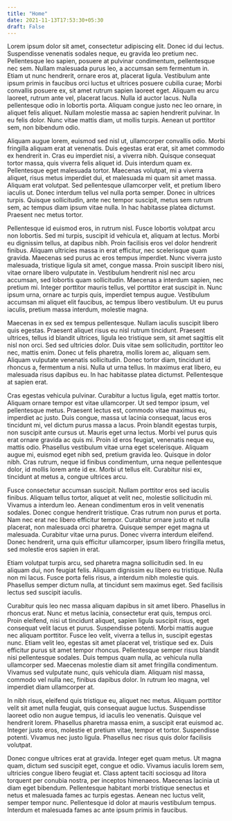 ```yaml
---
title: "Home"
date: 2021-11-13T17:53:30+05:30
draft: False
---
```


Lorem ipsum dolor sit amet, consectetur adipiscing elit. Donec id dui lectus. Suspendisse venenatis sodales neque, eu gravida leo pretium nec. Pellentesque leo sapien, posuere at pulvinar condimentum, pellentesque nec sem. Nullam malesuada purus leo, a accumsan sem fermentum in. Etiam ut nunc hendrerit, ornare eros at, placerat ligula. Vestibulum ante ipsum primis in faucibus orci luctus et ultrices posuere cubilia curae; Morbi convallis posuere ex, sit amet rutrum sapien laoreet eget. Aliquam eu arcu laoreet, rutrum ante vel, placerat lacus. Nulla id auctor lacus. Nulla pellentesque odio in lobortis porta. Aliquam congue justo nec leo ornare, in aliquet felis aliquet. Nullam molestie massa ac sapien hendrerit pulvinar. In eu felis dolor. Nunc vitae mattis diam, ut mollis turpis. Aenean ut porttitor sem, non bibendum odio.

Aliquam augue lorem, euismod sed nisl ut, ullamcorper convallis odio. Morbi fringilla aliquam erat at venenatis. Duis egestas erat erat, sit amet commodo ex hendrerit in. Cras eu imperdiet nisi, a viverra nibh. Quisque consequat tortor massa, quis viverra felis aliquet id. Duis interdum quam ex. Pellentesque eget malesuada tortor. Maecenas volutpat, mi a viverra aliquet, risus metus imperdiet dui, et malesuada mi quam sit amet massa. Aliquam erat volutpat. Sed pellentesque ullamcorper velit, et pretium libero iaculis ut. Donec interdum tellus vel nulla porta semper. Donec in ultrices turpis. Quisque sollicitudin, ante nec tempor suscipit, metus sem rutrum sem, ac tempus diam ipsum vitae nulla. In hac habitasse platea dictumst. Praesent nec metus tortor.

Pellentesque id euismod eros, in rutrum nisl. Fusce lobortis volutpat arcu non lobortis. Sed mi turpis, suscipit id vehicula et, aliquam at lectus. Morbi eu dignissim tellus, at dapibus nibh. Proin facilisis eros vel dolor hendrerit finibus. Aliquam ultricies massa in erat efficitur, nec scelerisque quam gravida. Maecenas sed purus ac eros tempus imperdiet. Nunc viverra justo malesuada, tristique ligula sit amet, congue massa. Proin suscipit libero nisi, vitae ornare libero vulputate in. Vestibulum hendrerit nisl nec arcu accumsan, sed lobortis quam sollicitudin. Maecenas a interdum sapien, nec pretium mi. Integer porttitor mauris tellus, vel porttitor erat suscipit in. Nunc ipsum urna, ornare ac turpis quis, imperdiet tempus augue. Vestibulum accumsan mi aliquet elit faucibus, ac tempus libero vestibulum. Ut eu purus iaculis, pretium massa interdum, molestie magna.

Maecenas in ex sed ex tempus pellentesque. Nullam iaculis suscipit libero quis egestas. Praesent aliquet risus eu nisl rutrum tincidunt. Praesent ultrices, tellus id blandit ultrices, ligula leo tristique sem, sit amet sagittis elit nisl non orci. Sed sed ultricies dolor. Duis vitae sem sollicitudin, porttitor leo nec, mattis enim. Donec ut felis pharetra, mollis lorem ac, aliquam sem. Aliquam vulputate venenatis sollicitudin. Donec tortor diam, tincidunt id rhoncus a, fermentum a nisi. Nulla ut urna tellus. In maximus erat libero, eu malesuada risus dapibus eu. In hac habitasse platea dictumst. Pellentesque at sapien erat.

Cras egestas vehicula pulvinar. Curabitur a luctus ligula, eget mattis tortor. Aliquam ornare tempor est vitae ullamcorper. Ut sed tempor ipsum, vel pellentesque metus. Praesent lectus est, commodo vitae maximus eu, imperdiet ac justo. Duis congue, massa ut lacinia consequat, lacus eros tincidunt mi, vel dictum purus massa a lacus. Proin blandit egestas turpis, non suscipit ante cursus ut. Mauris eget urna lectus. Morbi vel purus quis erat ornare gravida ac quis mi. Proin id eros feugiat, venenatis neque eu, mattis odio. Phasellus vestibulum vitae urna eget scelerisque. Aliquam augue mi, euismod eget nibh sed, pretium gravida leo. Quisque in dolor nibh. Cras rutrum, neque id finibus condimentum, urna neque pellentesque dolor, id mollis lorem ante id ex. Morbi ut tellus elit. Curabitur nisi ex, tincidunt at metus a, congue ultrices arcu.

Fusce consectetur accumsan suscipit. Nullam porttitor eros sed iaculis finibus. Aliquam tellus tortor, aliquet at velit nec, molestie sollicitudin mi. Vivamus a interdum leo. Aenean condimentum eros in velit venenatis sodales. Donec congue hendrerit tristique. Cras rutrum non purus et porta. Nam nec erat nec libero efficitur tempor. Curabitur ornare justo et nulla placerat, non malesuada orci pharetra. Quisque semper eget magna ut malesuada. Curabitur vitae urna purus. Donec viverra interdum eleifend. Donec hendrerit, urna quis efficitur ullamcorper, ipsum libero fringilla metus, sed molestie eros sapien in erat.

Etiam volutpat turpis arcu, sed pharetra magna sollicitudin sed. In eu aliquam dui, non feugiat felis. Aliquam dignissim eu libero eu tristique. Nulla non mi lacus. Fusce porta felis risus, a interdum nibh molestie quis. Phasellus semper dictum nulla, at tincidunt sem maximus eget. Sed facilisis lectus sed suscipit iaculis.

Curabitur quis leo nec massa aliquam dapibus in sit amet libero. Phasellus in rhoncus erat. Nunc et metus lacinia, consectetur erat quis, tempus orci. Proin eleifend, nisi ut tincidunt aliquet, sapien ligula suscipit risus, eget consequat velit lacus et purus. Suspendisse potenti. Morbi mattis augue nec aliquam porttitor. Fusce leo velit, viverra a tellus in, suscipit egestas nunc. Etiam velit leo, egestas sit amet placerat vel, tristique sed ex. Duis efficitur purus sit amet tempor rhoncus. Pellentesque semper risus blandit nisi pellentesque sodales. Duis tempus quam nulla, ac vehicula nulla ullamcorper sed. Maecenas molestie diam sit amet fringilla condimentum. Vivamus sed vulputate nunc, quis vehicula diam. Aliquam nisl massa, commodo vel nulla nec, finibus dapibus dolor. In rutrum leo magna, vel imperdiet diam ullamcorper at.

In nibh risus, eleifend quis tristique eu, aliquet nec metus. Aliquam porttitor velit sit amet nulla feugiat, quis consequat augue luctus. Suspendisse laoreet odio non augue tempus, id iaculis leo venenatis. Quisque vel hendrerit lorem. Phasellus pharetra massa enim, a suscipit erat euismod ac. Integer justo eros, molestie et pretium vitae, tempor et tortor. Suspendisse potenti. Vivamus nec justo ligula. Phasellus nec risus quis dolor facilisis volutpat.

Donec congue ultrices erat at gravida. Integer eget quam metus. Ut magna quam, dictum sed suscipit eget, congue et odio. Vivamus iaculis lorem sem, ultricies congue libero feugiat et. Class aptent taciti sociosqu ad litora torquent per conubia nostra, per inceptos himenaeos. Maecenas lacinia ut diam eget bibendum. Pellentesque habitant morbi tristique senectus et netus et malesuada fames ac turpis egestas. Aenean nec luctus velit, semper tempor nunc. Pellentesque id dolor at mauris vestibulum tempus. Interdum et malesuada fames ac ante ipsum primis in faucibus.


